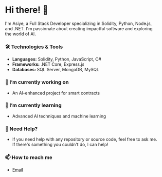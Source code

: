 # Hi there! 👋

I'm Asiye, a Full Stack Developer specializing in Solidity, Python, Node.js, and .NET. I'm passionate about creating impactful software and exploring the world of AI.

### 🛠️ Technologies & Tools
- **Languages:** Solidity, Python, JavaScript, C#
- **Frameworks:** .NET Core, Express.js
- **Databases:** SQL Server, MongoDB, MySQL

### 🔭 I’m currently working on
- An AI-enhanced project for smart contracts

### 🌱 I’m currently learning
- Advanced AI techniques and machine learning

### 💬 Need Help?
- If you need help with any repository or source code, feel free to ask me. If there's something you couldn't do, I can help!

### 📫 How to reach me
- [Email](mailto:asi.khosh@gmail.com)

